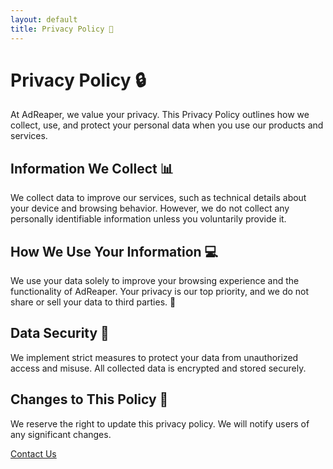 ```yaml
---
layout: default
title: Privacy Policy 📜
---
```


# Privacy Policy 🔒

At AdReaper, we value your privacy. This Privacy Policy outlines how we collect, use, and protect your personal data when you use our products and services.

## Information We Collect 📊
We collect data to improve our services, such as technical details about your device and browsing behavior. However, we do not collect any personally identifiable information unless you voluntarily provide it.

## How We Use Your Information 💻
We use your data solely to improve your browsing experience and the functionality of AdReaper. Your privacy is our top priority, and we do not share or sell your data to third parties. 🚫

## Data Security 🔐
We implement strict measures to protect your data from unauthorized access and misuse. All collected data is encrypted and stored securely.

## Changes to This Policy 🔄
We reserve the right to update this privacy policy. We will notify users of any significant changes.

[Contact Us](#)
